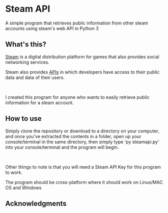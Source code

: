 # Steam API
A simple program that retrieves public information from other steam accounts using steam's web API in Python 3

<h2>What's this?</h2>
<p><a href="http://steamcommunity.com/" target="_blank">Steam</a> is a digital distribution platform for games that also provides social networking services.</p>
<p>Steam also provides <a href="http://steamcommunity.com/dev" target="_blank">APIs</a> in which developers have access to their public data and data of their users.</p>
<br>
<p>I created this program for anyone who wants to easily retrieve public information for a steam account.</p>

<h2>How to use</h2>
<p>Simply clone the repository or download to a directory on your computer, and once you've extracted the contents in a folder, open up your console/terminal in the same directory, then simply type 'py steamapi.py' into your console/terminal and the program will begin.</p>
<br>
<p>Other things to note is that you will need a Steam API Key for this program to work.</p>
<p>The program should be cross-platform where it should work on Linux/MAC OS and Windows</p>

<h2>Acknowledgments</h2>

